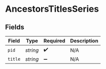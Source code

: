 # AncestorsTitlesSeries


## Fields

| Field              | Type               | Required           | Description        |
| ------------------ | ------------------ | ------------------ | ------------------ |
| `pid`              | *string*           | :heavy_check_mark: | N/A                |
| `title`            | *string*           | :heavy_minus_sign: | N/A                |
